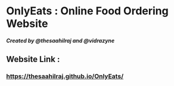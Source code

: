 # OnlyEats : Online Food Ordering Website
##### Created by @thesaahilraj and @vidrazyne

## Website Link : 
### https://thesaahilraj.github.io/OnlyEats/
